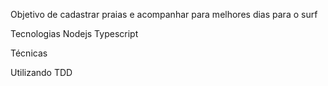 Objetivo de cadastrar praias  e acompanhar para melhores dias para o surf


Tecnologias
Nodejs Typescript

Técnicas 

Utilizando TDD
